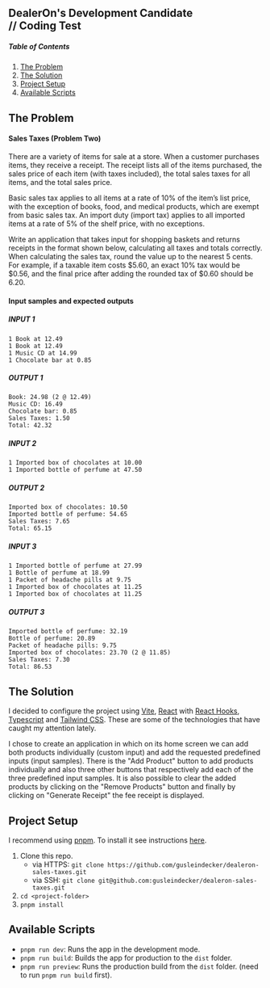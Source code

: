 ## DealerOn's Development Candidate<br>// Coding Test

##### Table of Contents
1. [The Problem](#problem)
2. [The Solution](#solution)
3. [Project Setup](#setup)
3. [Available Scripts](#scripts)
## <a name="problem"></a>The Problem

#### Sales Taxes (Problem Two)
There are a variety of items for sale at a store. When a customer purchases items, they receive a receipt. The receipt lists all of the items purchased, the sales price of each item (with taxes included), the total sales taxes for all items, and the total sales price.

Basic sales tax applies to all items at a rate of 10% of the item’s list price, with the exception of books, food, and medical products, which are exempt from basic sales tax. An import duty (import tax) applies to all imported items at a rate of 5% of the shelf price, with no exceptions.

Write an application that takes input for shopping baskets and returns receipts in the format shown below, calculating all taxes and totals correctly. When calculating the sales tax, round the value up to the nearest 5 cents. For example, if a taxable item costs \$5.60, an exact 10% tax would be \$0.56, and the final price after adding the rounded tax of \$0.60 should be 6.20.

#### Input samples and expected outputs
##### INPUT 1
```
1 Book at 12.49
1 Book at 12.49
1 Music CD at 14.99
1 Chocolate bar at 0.85
```
##### OUTPUT 1
```
Book: 24.98 (2 @ 12.49)
Music CD: 16.49
Chocolate bar: 0.85
Sales Taxes: 1.50
Total: 42.32
```
##### INPUT 2
```
1 Imported box of chocolates at 10.00
1 Imported bottle of perfume at 47.50
```
##### OUTPUT 2
```
Imported box of chocolates: 10.50
Imported bottle of perfume: 54.65
Sales Taxes: 7.65
Total: 65.15
```
##### INPUT 3
```
1 Imported bottle of perfume at 27.99
1 Bottle of perfume at 18.99
1 Packet of headache pills at 9.75
1 Imported box of chocolates at 11.25
1 Imported box of chocolates at 11.25
```
##### OUTPUT 3
```
Imported bottle of perfume: 32.19
Bottle of perfume: 20.89
Packet of headache pills: 9.75
Imported box of chocolates: 23.70 (2 @ 11.85)
Sales Taxes: 7.30
Total: 86.53
```
## <a name="solution"></a>The Solution
I decided to configure the project using [Vite](https://vitejs.dev/), [React](https://reactjs.org/) with [React Hooks](https://reactjs.org/docs/hooks-intro.html), [Typescript](https://www.typescriptlang.org/) and [Tailwind CSS](https://tailwindcss.com/). These are some of the technologies that have caught my attention lately.

I chose to create an application in which on its home screen we can add both products individually (custom input) and add the requested predefined inputs (input samples). There is the "Add Product" button to add products individually and also three other buttons that respectively add each of the three predefined input samples. It is also possible to clear the added products by clicking on the "Remove Products" button and finally by clicking on "Generate Receipt" the fee receipt is displayed.

## <a name="setup"></a>Project Setup
I recommend using [pnpm](https://pnpm.io/). To install it see instructions [here](https://pnpm.io/installation).
1. Clone this repo.
    - via HTTPS: `git clone https://github.com/gusleindecker/dealeron-sales-taxes.git`
    - via SSH: `git clone git@github.com:gusleindecker/dealeron-sales-taxes.git`
2. `cd <project-folder>`
3. `pnpm install`
## <a name="scripts"></a>Available Scripts
- `pnpm run dev`: Runs the app in the development mode.
- `pnpm run build`: Builds the app for production to the `dist` folder.
- `pnpm run preview`: Runs the production build from the `dist` folder. (need to run `pnpm run build` first).
